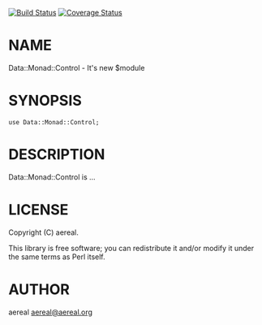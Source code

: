 [![Build Status](https://travis-ci.org/aereal/Data-Monad-Control.svg?branch=master)](https://travis-ci.org/aereal/Data-Monad-Control) [![Coverage Status](https://img.shields.io/coveralls/aereal/Data-Monad-Control/master.svg?style=flat)](https://coveralls.io/r/aereal/Data-Monad-Control?branch=master)
# NAME

Data::Monad::Control - It's new $module

# SYNOPSIS

    use Data::Monad::Control;

# DESCRIPTION

Data::Monad::Control is ...

# LICENSE

Copyright (C) aereal.

This library is free software; you can redistribute it and/or modify
it under the same terms as Perl itself.

# AUTHOR

aereal <aereal@aereal.org>
